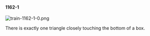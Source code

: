 #### 1162-1
![train-1162-1-0.png](https://github.com/lil-lab/nlvr/raw/master/nlvr/train/images/22/train-1162-1-0.png "train-1162-1-0.png")

There is exactly one triangle closely touching the bottom of a box.